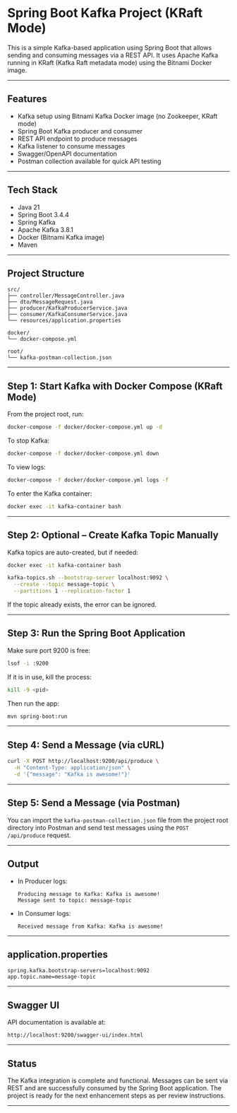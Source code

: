 # Spring Boot Kafka Project (KRaft Mode)

This is a simple Kafka-based application using Spring Boot that allows sending and consuming messages via a REST API. It uses Apache Kafka running in KRaft (Kafka Raft metadata mode) using the Bitnami Docker image.

---

## Features

- Kafka setup using Bitnami Kafka Docker image (no Zookeeper, KRaft mode)
- Spring Boot Kafka producer and consumer
- REST API endpoint to produce messages
- Kafka listener to consume messages
- Swagger/OpenAPI documentation
- Postman collection available for quick API testing

---

## Tech Stack

- Java 21
- Spring Boot 3.4.4
- Spring Kafka
- Apache Kafka 3.8.1
- Docker (Bitnami Kafka image)
- Maven

---

## Project Structure

```
src/
├── controller/MessageController.java
├── dto/MessageRequest.java
├── producer/KafkaProducerService.java
├── consumer/KafkaConsumerService.java
└── resources/application.properties

docker/
└── docker-compose.yml

root/
└── kafka-postman-collection.json
```

---

## Step 1: Start Kafka with Docker Compose (KRaft Mode)

From the project root, run:

```bash
docker-compose -f docker/docker-compose.yml up -d
```

To stop Kafka:

```bash
docker-compose -f docker/docker-compose.yml down
```

To view logs:

```bash
docker-compose -f docker/docker-compose.yml logs -f
```

To enter the Kafka container:

```bash
docker exec -it kafka-container bash
```

---

## Step 2: Optional – Create Kafka Topic Manually

Kafka topics are auto-created, but if needed:

```bash
docker exec -it kafka-container bash

kafka-topics.sh --bootstrap-server localhost:9092 \
  --create --topic message-topic \
  --partitions 1 --replication-factor 1
```

If the topic already exists, the error can be ignored.

---

## Step 3: Run the Spring Boot Application

Make sure port 9200 is free:

```bash
lsof -i :9200
```

If it is in use, kill the process:

```bash
kill -9 <pid>
```

Then run the app:

```bash
mvn spring-boot:run
```

---

## Step 4: Send a Message (via cURL)

```bash
curl -X POST http://localhost:9200/api/produce \
  -H "Content-Type: application/json" \
  -d '{"message": "Kafka is awesome!"}'
```

---

## Step 5: Send a Message (via Postman)

You can import the `kafka-postman-collection.json` file from the project root directory into Postman and send test messages using the `POST /api/produce` request.

---

## Output

- In Producer logs:
  ```
  Producing message to Kafka: Kafka is awesome!
  Message sent to topic: message-topic
  ```

- In Consumer logs:
  ```
  Received message from Kafka: Kafka is awesome!
  ```

---

## application.properties

```properties
spring.kafka.bootstrap-servers=localhost:9092
app.topic.name=message-topic
```

---

## Swagger UI

API documentation is available at:

```
http://localhost:9200/swagger-ui/index.html
```

---

## Status

The Kafka integration is complete and functional. Messages can be sent via REST and are successfully consumed by the Spring Boot application. The project is ready for the next enhancement steps as per review instructions.

---

